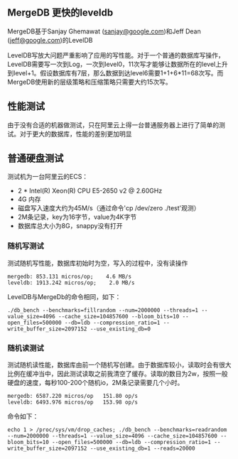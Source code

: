 ## MergeDB 更快的leveldb

MergeDB基于Sanjay Ghemawat (sanjay@google.com)和Jeff Dean (jeff@google.com)的LevelDB

LevelDB写放大问题严重影响了应用的写性能。对于一个普通的数据库写操作，LevelDB需要写一次到Log，一次到level0，11次写才能够让数据所在的level上升到level+1。假设数据库有7层，那么数据到达level6需要1+1+6*11=68次写。而MergeDB使用新的层级策略和压缩策略只需要大约15次写。

## 性能测试

由于没有合适的机器做测试，只在阿里云上得一台普通服务器上进行了简单的测试。对于更大的数据库，性能的差别更加明显

## 普通硬盘测试

测试机为一台阿里云的ECS：

  * 2 * Intel(R) Xeon(R) CPU E5-2650 v2 @ 2.60GHz
  * 4G 内存
  * 磁盘写入速度大约为45M/s（通过命令'cp /dev/zero ./test'观测）
  * 2M条记录，key为16字节，value为4K字节
  * 数据库总大小为8G，snappy没有打开

### 随机写测试

测试随机写性能，数据库初始时为空，写入的过程中，没有读操作

    mergedb: 853.131 micros/op;    4.6 MB/s
    leveldb: 1913.242 micros/op;    2.0 MB/s

LevelDB与MergeDb的命令相同，如下：

    ./db_bench --benchmarks=fillrandom --num=2000000 --threads=1 --value_size=4096 --cache_size=104857600 --bloom_bits=10 --open_files=500000 --db=ldb --compression_ratio=1 --write_buffer_size=2097152 --use_existing_db=0

### 随机读测试

测试随机读性能，数据库由前一个随机写创建。由于数据库较小，读取时会有很大比例在缓冲当中，因此测试读取之前我清空了缓存。读取的数目为2w，按照一般硬盘的速度，每秒100-200个随机io，2M条记录需要几个小时。

    mergedb: 6587.220 micros/op   151.80 op/s
    leveldb: 6493.976 micros/op   153.98 op/s

命令如下：

    echo 1 > /proc/sys/vm/drop_caches; ./db_bench --benchmarks=readrandom --num=2000000 --threads=1 --value_size=4096 --cache_size=104857600 --bloom_bits=10 --open_files=500000 --db=ldb --compression_ratio=1 --write_buffer_size=2097152 --use_existing_db=1 --reads=20000
